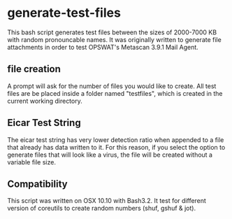 # generate-test-files
This bash script generates test files between the sizes of 2000-7000 KB with random pronouncable names. It was originally written to generate file attachments in order to test OPSWAT's Metascan 3.9.1 Mail Agent.

## file creation
A prompt will ask for the number of files you would like to create. All test files are be placed inside a folder named "testfiles", which is created in the current working directory.

## Eicar Test String
The eicar test string has very lower detection ratio when appended to a file that already has data written to it. For this reason, if you select the option to generate files that will look like a virus, the file will be created without a variable file size.

## Compatibility
This script was written on OSX 10.10 with Bash3.2. It test for different version of coreutils to create random numbers (shuf, gshuf & jot).

